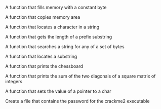 A function that fills memory with a constant byte

A function that copies memory area

A function that locates a character in a string

A function that gets the length of a prefix substring

A function that searches a string for any of a set of bytes

A function that locates a substring

A function that prints the chessboard

A function that prints the sum of the two diagonals of a square matrix of integers

A function that sets the value of a pointer to a char

Create a file that contains the password for the crackme2 executable
